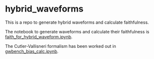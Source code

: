 # hybrid_waveforms

This is a repo to generate hybrid waveforms and calculate faithfulness.

The notebook to generate waveforms and calculate their faithfulness is [faith_for_hybrid_waveform.ipynb](faith_for_hybrid_waveform.ipynb).

The Cutler-Vallisneri formalism has been worked out in [gwbench_bias_calc.ipynb](gwbench_bias_calc.ipynb).

